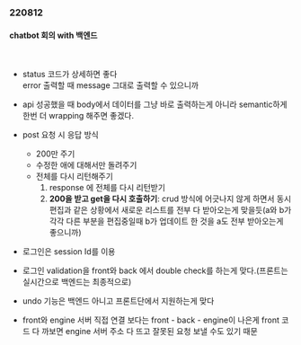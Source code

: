 ### 220812

#### chatbot 회의 with 백엔드

<br>

- status 코드가 상세하면 좋다<br>
  error 출력할 때 message 그대로 출력할 수 있으니까

- api 성공했을 때 body에서 데이터를 그냥 바로 출력하는게 아니라 semantic하게 한번 더 wrapping 해주면 좋겠다.
- post 요청 시 응답 방식

  - 200만 주기
  - 수정한 애에 대해서만 돌려주기
  - 전체를 다시 리턴해주기
    1. response 에 전체를 다시 리턴받기
    2. **200을 받고 get을 다시 호출하기**: crud 방식에 어긋나지 않게 하면서 동시편집과 같은 상황에서 새로운 리스트를 전부 다 받아오는게 맞을듯(a와 b가 각각 다른 부분을 편집중일때 b가 업데이트 한 것을 a도 전부 받아오는게 좋으니까)

- 로그인은 session Id를 이용
- 로그인 validation을 front와 back 에서 double check를 하는게 맞다.(프론트는 실시간으로 백엔드는 최종적으로)
- undo 기능은 백엔드 아니고 프론트단에서 지원하는게 맞다
- front와 engine 서버 직접 연결 보다는 front - back - engine이 나은게 front 코드 다 까보면 engine 서버 주소 다 뜨고 잘못된 요청 보낼 수도 있기 때문
